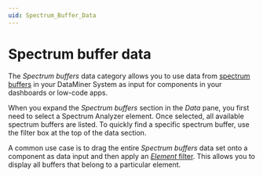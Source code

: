```yaml
---
uid: Spectrum_Buffer_Data
---
```


# Spectrum buffer data

The *Spectrum buffers* data category allows you to use data from [spectrum buffers](xref:Working_with_spectrum_monitors#watching-spectrum-buffers) in your DataMiner System as input for components in your dashboards or low-code apps.

When you expand the *Spectrum buffers* section in the *Data* pane, you first need to select a Spectrum Analyzer element. Once selected, all available spectrum buffers are listed. To quickly find a specific spectrum buffer, use the filter box at the top of the data section.

A common use case is to drag the entire *Spectrum buffers* data set onto a component as data input and then apply an [*Element* filter](xref:Element_Data). This allows you to display all buffers that belong to a particular element.
